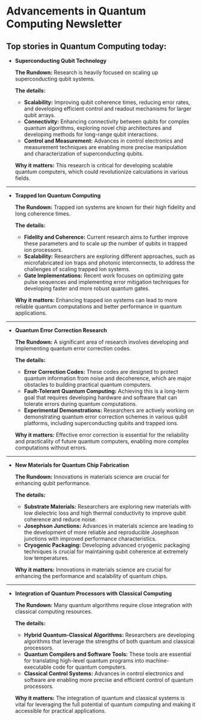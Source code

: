 # Advancements in Quantum Computing Newsletter

## Top stories in Quantum Computing today:

- **Superconducting Qubit Technology**
  
  **The Rundown:** Research is heavily focused on scaling up superconducting qubit systems.

  **The details:**
  - **Scalability:** Improving qubit coherence times, reducing error rates, and developing efficient control and readout mechanisms for larger qubit arrays.
  - **Connectivity:** Enhancing connectivity between qubits for complex quantum algorithms, exploring novel chip architectures and developing methods for long-range qubit interactions.
  - **Control and Measurement:** Advances in control electronics and measurement techniques are enabling more precise manipulation and characterization of superconducting qubits.

  **Why it matters:** This research is critical for developing scalable quantum computers, which could revolutionize calculations in various fields.

---

- **Trapped Ion Quantum Computing**

  **The Rundown:** Trapped ion systems are known for their high fidelity and long coherence times.

  **The details:**
  - **Fidelity and Coherence:** Current research aims to further improve these parameters and to scale up the number of qubits in trapped ion processors.
  - **Scalability:** Researchers are exploring different approaches, such as microfabricated ion traps and photonic interconnects, to address the challenges of scaling trapped ion systems.
  - **Gate Implementations:** Recent work focuses on optimizing gate pulse sequences and implementing error mitigation techniques for developing faster and more robust quantum gates.

  **Why it matters:** Enhancing trapped ion systems can lead to more reliable quantum computations and better performance in quantum applications.

---

- **Quantum Error Correction Research**

  **The Rundown:** A significant area of research involves developing and implementing quantum error correction codes.

  **The details:**
  - **Error Correction Codes:** These codes are designed to protect quantum information from noise and decoherence, which are major obstacles to building practical quantum computers.
  - **Fault-Tolerant Quantum Computing:** Achieving this is a long-term goal that requires developing hardware and software that can tolerate errors during quantum computations.
  - **Experimental Demonstrations:** Researchers are actively working on demonstrating quantum error correction schemes in various qubit platforms, including superconducting qubits and trapped ions.

  **Why it matters:** Effective error correction is essential for the reliability and practicality of future quantum computers, enabling more complex computations without errors.

---

- **New Materials for Quantum Chip Fabrication**

  **The Rundown:** Innovations in materials science are crucial for enhancing qubit performance.

  **The details:**
  - **Substrate Materials:** Researchers are exploring new materials with low dielectric loss and high thermal conductivity to improve qubit coherence and reduce noise.
  - **Josephson Junctions:** Advances in materials science are leading to the development of more reliable and reproducible Josephson junctions with improved performance characteristics.
  - **Cryogenic Packaging:** Developing advanced cryogenic packaging techniques is crucial for maintaining qubit coherence at extremely low temperatures.

  **Why it matters:** Innovations in materials science are crucial for enhancing the performance and scalability of quantum chips.

---

- **Integration of Quantum Processors with Classical Computing**

  **The Rundown:** Many quantum algorithms require close integration with classical computing resources.

  **The details:**
  - **Hybrid Quantum-Classical Algorithms:** Researchers are developing algorithms that leverage the strengths of both quantum and classical processors.
  - **Quantum Compilers and Software Tools:** These tools are essential for translating high-level quantum programs into machine-executable code for quantum computers.
  - **Classical Control Systems:** Advances in control electronics and software are enabling more precise and efficient control of quantum processors.

  **Why it matters:** The integration of quantum and classical systems is vital for leveraging the full potential of quantum computing and making it accessible for practical applications.
```